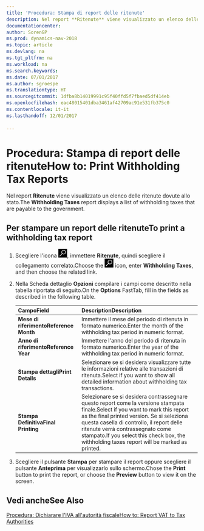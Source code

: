 ```yaml
---
title: 'Procedura: Stampa di report delle ritenute'
description: Nel report **Ritenute** viene visualizzato un elenco delle ritenute dovute allo stato.
documentationcenter: 
author: SorenGP
ms.prod: dynamics-nav-2018
ms.topic: article
ms.devlang: na
ms.tgt_pltfrm: na
ms.workload: na
ms.search.keywords: 
ms.date: 07/01/2017
ms.author: sgroespe
ms.translationtype: HT
ms.sourcegitcommit: 1dfba8b14019991c95f40ffd5f7fbaed5df414eb
ms.openlocfilehash: eac48015401dba3461af42709ac91e531fb375c0
ms.contentlocale: it-it
ms.lasthandoff: 12/01/2017

---
```

# <a name="how-to-print-withholding-tax-reports"></a><span data-ttu-id="2c976-103">Procedura: Stampa di report delle ritenute</span><span class="sxs-lookup"><span data-stu-id="2c976-103">How to: Print Withholding Tax Reports</span></span>
<span data-ttu-id="2c976-104">Nel report **Ritenute** viene visualizzato un elenco delle ritenute dovute allo stato.</span><span class="sxs-lookup"><span data-stu-id="2c976-104">The **Withholding Taxes** report displays a list of withholding taxes that are payable to the government.</span></span>  

## <a name="to-print-a-withholding-tax-report"></a><span data-ttu-id="2c976-105">Per stampare un report delle ritenute</span><span class="sxs-lookup"><span data-stu-id="2c976-105">To print a withholding tax report</span></span>  

1.  <span data-ttu-id="2c976-106">Scegliere l'icona ![Cerca pagina o report](../../media/ui-search/search_small.png "icona Cerca pagina o report"), immettere **Ritenute**, quindi scegliere il collegamento correlato.</span><span class="sxs-lookup"><span data-stu-id="2c976-106">Choose the ![Search for Page or Report](../../media/ui-search/search_small.png "Search for Page or Report icon") icon, enter **Withholding Taxes**, and then choose the related link.</span></span>  
2.  <span data-ttu-id="2c976-107">Nella Scheda dettaglio **Opzioni** compilare i campi come descritto nella tabella riportata di seguito.</span><span class="sxs-lookup"><span data-stu-id="2c976-107">On the **Options** FastTab, fill in the fields as described in the following table.</span></span>  

    |<span data-ttu-id="2c976-108">Campo</span><span class="sxs-lookup"><span data-stu-id="2c976-108">Field</span></span>|<span data-ttu-id="2c976-109">Description</span><span class="sxs-lookup"><span data-stu-id="2c976-109">Description</span></span>|  
    |---------------------------------|---------------------------------------|  
    |<span data-ttu-id="2c976-110">**Mese di riferimento**</span><span class="sxs-lookup"><span data-stu-id="2c976-110">**Reference Month**</span></span>|<span data-ttu-id="2c976-111">Immettere il mese del periodo di ritenuta in formato numerico.</span><span class="sxs-lookup"><span data-stu-id="2c976-111">Enter the month of the withholding tax period in numeric format.</span></span>|  
    |<span data-ttu-id="2c976-112">**Anno di riferimento**</span><span class="sxs-lookup"><span data-stu-id="2c976-112">**Reference Year**</span></span>|<span data-ttu-id="2c976-113">Immettere l'anno del periodo di ritenuta in formato numerico.</span><span class="sxs-lookup"><span data-stu-id="2c976-113">Enter the year of the withholding tax period in numeric format.</span></span>|  
    |<span data-ttu-id="2c976-114">**Stampa dettagli**</span><span class="sxs-lookup"><span data-stu-id="2c976-114">**Print Details**</span></span>|<span data-ttu-id="2c976-115">Selezionare se si desidera visualizzare tutte le informazioni relative alle transazioni di ritenuta.</span><span class="sxs-lookup"><span data-stu-id="2c976-115">Select if you want to show all detailed information about withholding tax transactions.</span></span>|  
    |<span data-ttu-id="2c976-116">**Stampa Definitiva**</span><span class="sxs-lookup"><span data-stu-id="2c976-116">**Final Printing**</span></span>|<span data-ttu-id="2c976-117">Selezionare se si desidera contrassegnare questo report come la versione stampata finale.</span><span class="sxs-lookup"><span data-stu-id="2c976-117">Select if you want to mark this report as the final printed version.</span></span> <span data-ttu-id="2c976-118">Se si seleziona questa casella di controllo, il report delle ritenute verrà contrassegnato come stampato.</span><span class="sxs-lookup"><span data-stu-id="2c976-118">If you select this check box, the withholding taxes report will be marked as printed.</span></span>|  

3.  <span data-ttu-id="2c976-119">Scegliere il pulsante **Stampa** per stampare il report oppure scegliere il pulsante **Anteprima** per visualizzarlo sullo schermo.</span><span class="sxs-lookup"><span data-stu-id="2c976-119">Chose the **Print** button to print the report, or choose the **Preview** button to view it on the screen.</span></span>  

## <a name="see-also"></a><span data-ttu-id="2c976-120">Vedi anche</span><span class="sxs-lookup"><span data-stu-id="2c976-120">See Also</span></span>  
 [<span data-ttu-id="2c976-121">Procedura: Dichiarare l'IVA all'autorità fiscale</span><span class="sxs-lookup"><span data-stu-id="2c976-121">How to: Report VAT to Tax Authorities</span></span>](../../finance-how-report-vat.md)

